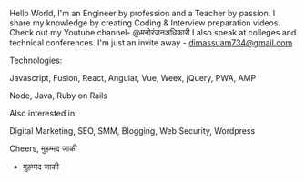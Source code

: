 Hello World,
I'm an Engineer by profession and a Teacher by passion.
I share my knowledge by creating Coding & Interview preparation videos.
Check out my Youtube channel- @मनोरंजनअधिकारी
I also speak at colleges and technical conferences. I'm just an invite away - dimassuam734@gmail.com

Technologies:

Javascript, Fusion, React, Angular, Vue, Weex, jQuery, PWA, AMP

Node, Java, Ruby on Rails

Also interested in:

Digital Marketing, SEO, SMM, Blogging, Web Security, Wordpress

Cheers,
मुहम्मद जाकी
- मुहम्मद जाकी
